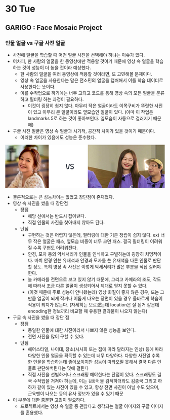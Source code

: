 # 30 Tue

## GARIGO : Face Mosaic Project

### 인물 얼굴 vs 구글 사진 얼굴

* 사전에 얼굴을 학습할 때 어떤 얼굴 사진을 선택해야 하냐는 이슈가 있다.
* 어차피, 한 사람의 얼굴을 한 동영상에만 적용할 것이기 때문에 영상 속 얼굴을 학습하는 것이 성능이 더 높을 것이라 예상했다.
  * 한 사람의 얼굴을 여러 동영상에 적용할 것이라면, 또 고민해볼 문제이다.
  * 영상 속 얼굴을 사용한다는 말은 전소민의 얼굴을 캡처해서 이를 학습 데이터로 사용한다는 뜻이다.
  * 이를 수작업으로 하기에는 너무 고되고 코드를 통해 영상 속의 모든 얼굴을 분류하고 필터링 하는 과정이 필요하다.
    * 이것이 굉장히 쉽지 않다. 아무리 작은 얼굴이라도 이목구비가 뚜렷한 사진이 있고 아무리 큰 얼굴이라도 옆모습인 얼굴이 있다. \(아마 이 작업은 landmarks 5로 하는 것이 좋아보인다. 옆모습이 자동으로 걸러지기 때문에\)
* 구글 사진 얼굴은 영상 속 얼굴과 시기적, 공간적 차이가 있을 것이기 때문이다.
  * 이러한 차이가 있음에도 성능은 준수했다.

![&#xC67C;&#xCABD;&#xC774; &#xAD6C;&#xAE00;\(&#xC77C;&#xBC18;\), &#xC624;&#xB978;&#xCABD;&#xC774; &#xC601;&#xC0C1;\(&#xB7F0;&#xB2DD;&#xB9E8;\)](../../.gitbook/assets/image%20%28421%29.png)

* 결론적으로는 큰 성능차이는 없었고 장단점이 존재했다.
* 영상 속 사진을 썼을 때 장단점
  * 장점
    * 해당 신에서는 반드시 잡아낸다.
    * 직접 인물의 사진을 찾아내지 않아도 된다.
  * 단점
    * 구현하는 것은 어렵지 않은데, 필터링에 대한 기준 정립이 쉽지 않다. ex\) 너무 작은 얼굴은 패스, 옆모습 비중이 너무 크면 패스. 결국 필터링이 어려워 질 수록 구현도 어려워진다.
    * 안경, 모자 등의 악세서리가 인물을 인식하고 구별하는데 굉장히 치명적이다. 마치 안경 안쓴 유재석과 안경과 모자를 쓴 유재석을 다른 인물로 판단할 정도. 특히 영상 속 사진은 이렇게 악세서리가 많은 부분을 직접 걸러야 한다.
    * 늘 카메라를 전면으로 보고 있지 않기 때문에, 그리고 카메라의 조도, 각도에 따라서 조금 다른 얼굴이 생성되어서 제대로 얻지 못할 수 있다.
    * \(이것 때문에 주로 성능이 안나왔는데\) 영상 화질이 좋지 않은 경우, 또는 그만큼 얼굴이 되게 작거나 어둡게 나오는 장면이 있을 경우 올바르게 학습이 적용이 되지가 않는다. \(자세히는 모르겠는데 location은 잘 된거 같은데 encoding한 정보끼리 비교할 때 유용한 결과물이 나오지 않는다\)
* 구글 속 사진을 썼을 때 장단 점
  * 장점
    * 동일한 인물에 대한 사진이라서 나쁘지 않은 성능을 보인다.
    * 전면 사진을 많이 구할 수 있다.
  * 단점
    * 헤어스타일, 나이대, 장소\(시사회 또는 집에 따라 달라지는 인상\) 등에 따라 다양한 인물 얼굴을 획득할 수 있는데 너무 다양하다. 다양한 사진일 수록 한 인물을 학습하는데 좋아보이지만 성능이 따라오질 못해서 결국 다른 인물로 판단해버린다는 덫에 걸린다
    * 직접 사진을 선별하거나 스크래핑 해야한다는 단점이 있다. 스크래핑도 결국 수작업을 거쳐야 하는데, 이는 `김종국` 을 검색하더라도 김종국 그리고 하하가 같이 있는 사진이 있을 수 있고, 항상 전면 사진이 아닐 수도 있으며, 근육맨이 나오는 등의 유사 정보가 있을 수 있기 때문
* 이 부분에 대한 충분한 고민이 필요하다.
  * 프로젝트에서는 영상 속 얼굴 중 괜찮다고 생각되는 얼굴 이미지와 구글 이미지를 혼용했다.

